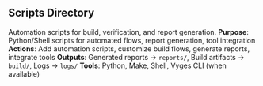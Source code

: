 ## Scripts Directory
Automation scripts for build, verification, and report generation.
**Purpose**: Python/Shell scripts for automated flows, report generation, tool integration
**Actions**: Add automation scripts, customize build flows, generate reports, integrate tools
**Outputs**: Generated reports → `reports/`, Build artifacts → `build/`, Logs → `logs/`
**Tools**: Python, Make, Shell, Vyges CLI (when available)
